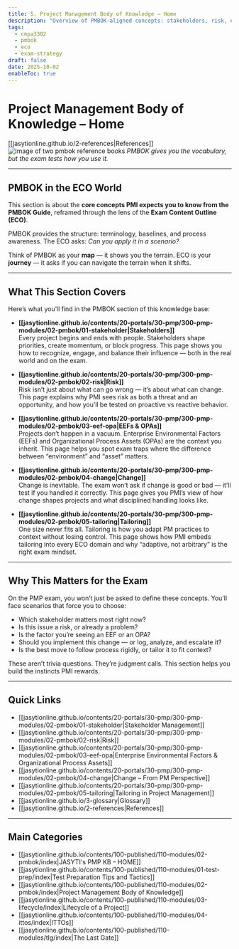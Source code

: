 ```yaml
---
title: 5. Project Management Body of Knowledge – Home
description: "Overview of PMBOK-aligned concepts: stakeholders, risk, environment, change, and tailoring — framed for the ECO and exam prep."
tags:
  - cmpa3302
  - pmbok
  - eco
  - exam-strategy
draft: false
date: 2025-10-02
enableToc: true
---
```


# Project Management Body of Knowledge – Home  
[[jasytionline.github.io/2-references|References]]  
![image of two pmbok reference books](jasytionline.github.io/assets/images/modules/pmbok.png)
*PMBOK gives you the vocabulary, but the exam tests how you use it.*  

---
## PMBOK in the ECO World  

This section is about the **core concepts PMI expects you to know from the PMBOK Guide**, reframed through the lens of the **Exam Content Outline (ECO)**.  

PMBOK provides the structure: terminology, baselines, and process awareness. The ECO asks: *Can you apply it in a scenario?*  

Think of PMBOK as your **map** — it shows you the terrain. ECO is your **journey** — it asks if you can navigate the terrain when it shifts.  

---

## What This Section Covers  

Here’s what you’ll find in the PMBOK section of this knowledge base:  

- **[[jasytionline.github.io/contents/20-portals/30-pmp/300-pmp-modules/02-pmbok/01-stakeholder|Stakeholders]]**  
  Every project begins and ends with people. Stakeholders shape priorities, create momentum, or block progress. This page shows you how to recognize, engage, and balance their influence — both in the real world and on the exam.  

- **[[jasytionline.github.io/contents/20-portals/30-pmp/300-pmp-modules/02-pmbok/02-risk|Risk]]**  
  Risk isn’t just about what can go wrong — it’s about what can change. This page explains why PMI sees risk as both a threat and an opportunity, and how you’ll be tested on proactive vs reactive behavior.  

- **[[jasytionline.github.io/contents/20-portals/30-pmp/300-pmp-modules/02-pmbok/03-eef-opa|EEFs & OPAs]]**  
  Projects don’t happen in a vacuum. Enterprise Environmental Factors (EEFs) and Organizational Process Assets (OPAs) are the context you inherit. This page helps you spot exam traps where the difference between “environment” and “asset” matters.  

- **[[jasytionline.github.io/contents/20-portals/30-pmp/300-pmp-modules/02-pmbok/04-change|Change]]**  
  Change is inevitable. The exam won’t ask if change is good or bad — it’ll test if you handled it correctly. This page gives you PMI’s view of how change shapes projects and what disciplined handling looks like.  

- **[[jasytionline.github.io/contents/20-portals/30-pmp/300-pmp-modules/02-pmbok/05-tailoring|Tailoring]]**  
  One size never fits all. Tailoring is how you adapt PM practices to context without losing control. This page shows how PMI embeds tailoring into every ECO domain and why “adaptive, not arbitrary” is the right exam mindset.  

---

## Why This Matters for the Exam  

On the PMP exam, you won’t just be asked to define these concepts. You’ll face scenarios that force you to choose:  
- Which stakeholder matters most right now?  
- Is this issue a risk, or already a problem?  
- Is the factor you’re seeing an EEF or an OPA?  
- Should you implement this change — or log, analyze, and escalate it?  
- Is the best move to follow process rigidly, or tailor it to fit context?  

These aren’t trivia questions. They’re judgment calls. This section helps you build the instincts PMI rewards.  

---

## Quick Links  

- [[jasytionline.github.io/contents/20-portals/30-pmp/300-pmp-modules/02-pmbok/01-stakeholder|Stakeholder Management]]  
- [[jasytionline.github.io/contents/20-portals/30-pmp/300-pmp-modules/02-pmbok/02-risk|Risk]]  
- [[jasytionline.github.io/contents/20-portals/30-pmp/300-pmp-modules/02-pmbok/03-eef-opa|Enterprise Environmental Factors & Organizational Process Assets]]  
- [[jasytionline.github.io/contents/20-portals/30-pmp/300-pmp-modules/02-pmbok/04-change|Change – From PM Perspective]]  
- [[jasytionline.github.io/contents/20-portals/30-pmp/300-pmp-modules/02-pmbok/05-tailoring|Tailoring in Project Management]]  
- [[jasytionline.github.io/3-glossary|Glossary]]  
- [[jasytionline.github.io/2-references|References]]  

---

## Main Categories  

- [[jasytionline.github.io/contents/100-published/110-modules/02-pmbok/index|JASYTI's PMP KB – HOME]]  
- [[jasytionline.github.io/contents/100-published/110-modules/01-test-prep/index|Test Preparation Tips and Tactics]]  
- [[jasytionline.github.io/contents/100-published/110-modules/02-pmbok/index|Project Management Body of Knowledge]]  
- [[jasytionline.github.io/contents/100-published/110-modules/03-lifecycle/index|Lifecycle of a Project]]  
- [[jasytionline.github.io/contents/100-published/110-modules/04-ittos/index|ITTOs]]  
- [[jasytionline.github.io/contents/100-published/110-modules/tlg/index|The Last Gate]]  
